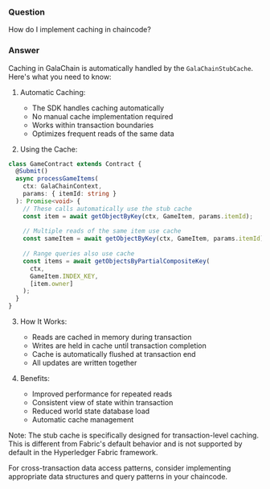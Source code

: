 ### Question


How do I implement caching in chaincode?


### Answer


Caching in GalaChain is automatically handled by the `GalaChainStubCache`. Here's what you need to know:

1. Automatic Caching:
   - The SDK handles caching automatically
   - No manual cache implementation required
   - Works within transaction boundaries
   - Optimizes frequent reads of the same data

2. Using the Cache:
```typescript
class GameContract extends Contract {
  @Submit()
  async processGameItems(
    ctx: GalaChainContext,
    params: { itemId: string }
  ): Promise<void> {
    // These calls automatically use the stub cache
    const item = await getObjectByKey(ctx, GameItem, params.itemId);
    
    // Multiple reads of the same item use cache
    const sameItem = await getObjectByKey(ctx, GameItem, params.itemId);
    
    // Range queries also use cache
    const items = await getObjectsByPartialCompositeKey(
      ctx,
      GameItem.INDEX_KEY,
      [item.owner]
    );
  }
}
```

3. How It Works:
   - Reads are cached in memory during transaction
   - Writes are held in cache until transaction completion
   - Cache is automatically flushed at transaction end
   - All updates are written together

4. Benefits:
   - Improved performance for repeated reads
   - Consistent view of state within transaction
   - Reduced world state database load
   - Automatic cache management

Note: The stub cache is specifically designed for transaction-level caching. This is different from Fabric's default behavior and is not supported by default in the Hyperledger Fabric framework.

For cross-transaction data access patterns, consider implementing appropriate data structures and query patterns in your chaincode.
